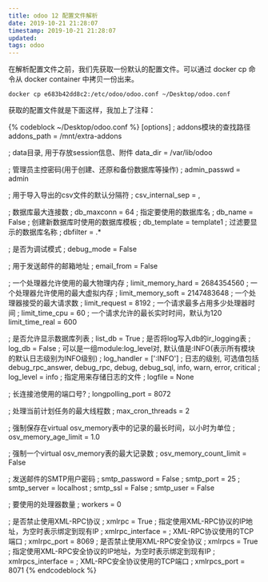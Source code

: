 ```yaml
---
title: odoo 12 配置文件解析
date: 2019-10-21 21:28:07
timestamp: 2019-10-21 21:28:07
updated:
tags: odoo
---
```

在解析配置文件之前，我们先获取一份默认的配置文件。可以通过 docker cp 命令从 docker container 中拷贝一份出来。

```
docker cp e683b42dd8c2:/etc/odoo/odoo.conf ~/Desktop/odoo.conf
```

<!--more-->

获取的配置文件就是下面这样，我加上了注释：

{% codeblock ~/Desktop/odoo.conf %}
[options]
; addons模块的查找路径
addons_path = /mnt/extra-addons

; data目录, 用于存放session信息、附件
data_dir = /var/lib/odoo

; 管理员主控密码(用于创建、还原和备份数据库等操作)
; admin_passwd = admin

; 用于导入导出的csv文件的默认分隔符
; csv_internal_sep = ,


; 数据库最大连接数
; db_maxconn = 64
; 指定要使用的数据库名
; db_name = False
; 创建新数据库时使用的数据库模板
; db_template = template1
; 过滤要显示的数据库名称
; dbfilter = .*

; 是否为调试模式
; debug_mode = False

; 用于发送邮件的邮箱地址
; email_from = False

; 一个处理器允许使用的最大物理内存
; limit_memory_hard = 2684354560
; 一个处理器允许使用的最大虚拟内存
; limit_memory_soft = 2147483648
; 一个处理器接受的最大请求数
; limit_request = 8192
; 一个请求最多占用多少处理器时间
; limit_time_cpu = 60
; 一个请求允许的最长实时时间，默认为120
limit_time_real = 600

; 是否允许显示数据库列表
; list_db = True
; 是否将log写入db的ir_logging表
; log_db = False
; 可以是一组module:log_level对, 默认值是:INFO(表示所有模块的默认日志级别为INFO级别)
; log_handler = [':INFO']
; 日志的级别, 可选值包括debug_rpc_answer, debug_rpc, debug, debug_sql, info, warn, error, critical
; log_level = info
; 指定用来存储日志的文件
; logfile = None

; 长连接池使用的端口号?
; longpolling_port = 8072

; 处理当前计划任务的最大线程数
; max_cron_threads = 2

; 强制保存在virtual osv_memory表中的记录的最长时间，以小时为单位
; osv_memory_age_limit = 1.0

; 强制一个virtual osv_memory表的最大记录数
; osv_memory_count_limit = False

; 发送邮件的SMTP用户密码
; smtp_password = False
; smtp_port = 25
; smtp_server = localhost
; smtp_ssl = False
; smtp_user = False

; 要使用的处理器数量
; workers = 0

; 是否禁止使用XML-RPC协议
; xmlrpc = True
; 指定使用XML-RPC协议的IP地址，为空时表示绑定到现有IP
; xmlrpc_interface =
; XML-RPC协议使用的TCP端口
; xmlrpc_port = 8069
; 是否禁止使用XML-RPC安全协议
; xmlrpcs = True
; 指定使用XML-RPC安全协议的IP地址，为空时表示绑定到现有IP
; xmlrpcs_interface =
; XML-RPC安全协议使用的TCP端口
; xmlrpcs_port = 8071
{% endcodeblock %}
